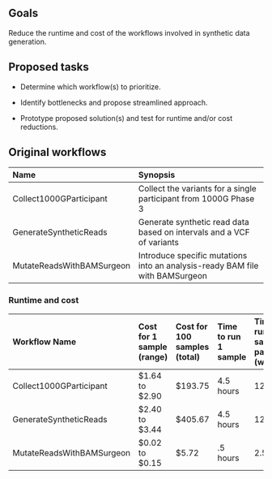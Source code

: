 ## Goals

Reduce the runtime and cost of the workflows involved in synthetic data generation.

## Proposed tasks

- Determine which workflow(s) to prioritize.

- Identify bottlenecks and propose streamlined approach.

- Prototype proposed solution(s) and test for runtime and/or cost reductions.

## Original workflows

| Name | Synopsis |
|:---|:---|
| Collect1000GParticipant | Collect the variants for a single participant from 1000G Phase 3 |
| GenerateSyntheticReads | Generate synthetic read data based on intervals and a VCF of variants |
| MutateReadsWithBAMSurgeon | Introduce specific mutations into an analysis-ready BAM file with BAMSurgeon |

### Runtime and cost  

| Workflow Name                  	| Cost for 1 sample (range) 	| Cost for 100 samples (total)	| Time to run 1 sample 	| Time to run 100 samples in parallel (wallclock) 	|
|:--------------------------------	|:----------------	|:-----------	|:--------------------	|:-----------------------	|
| Collect1000GParticipant     	| $1.64 to $2.90 	| $193.75   	| 4.5 hours          	| 12 hours              	|
| GenerateSyntheticReads       	| $2.40 to $3.44 	| $405.67   	| 4.5 hours          	| 12 hours              	|
| MutateReadsWithBAMSurgeon   	| $0.02 to $0.15 	| $5.72     	| .5 hours           	| 2.5 hours             	|

